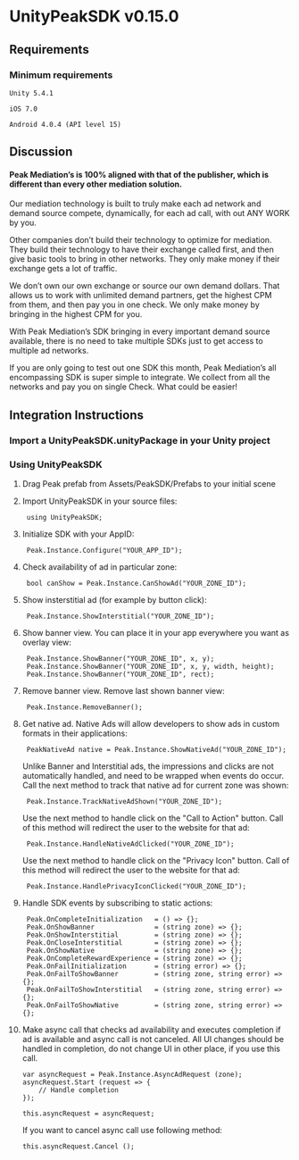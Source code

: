 UnityPeakSDK v0.15.0
=======

## Requirements

### Minimum requirements

    Unity 5.4.1

    iOS 7.0

    Android 4.0.4 (API level 15)

## Discussion

#### Peak Mediation’s is 100% aligned with that of the publisher, which is different than every other mediation solution.

Our mediation technology is built to truly make each ad network and demand source compete, dynamically, for each ad call, with out ANY WORK by you.

Other companies don’t build their technology to optimize for mediation. They build their technology to have their exchange called first, and then give basic tools to bring in other networks. They only make money if their exchange gets a lot of traffic.

We don’t own our own exchange or source our own demand dollars. That allows us to work with unlimited demand partners, get the highest CPM from them, and then pay you in one check. We only make money by bringing in the highest CPM for you.

With Peak Mediation’s SDK bringing in every important demand source available, there is no need to take multiple SDKs just to get access to multiple ad networks.

If you are only going to test out one SDK this month, Peak Mediation’s all encompassing SDK is super simple to integrate. We collect from all the networks and pay you on single Check. What could be easier!

## Integration Instructions

### Import a UnityPeakSDK.unityPackage in your Unity project

### Using UnityPeakSDK

1. Drag Peak prefab from Assets/PeakSDK/Prefabs to your initial scene

2. Import UnityPeakSDK in your source files:

        using UnityPeakSDK;

3. Initialize SDK with your AppID:

        Peak.Instance.Configure("YOUR_APP_ID");

4. Check availability of ad in particular zone:

        bool canShow = Peak.Instance.CanShowAd("YOUR_ZONE_ID");

5. Show insterstitial ad (for example by button click):

        Peak.Instance.ShowInterstitial("YOUR_ZONE_ID");

6. Show banner view. You can place it in your app everywhere you want as overlay view:

        Peak.Instance.ShowBanner("YOUR_ZONE_ID", x, y);
        Peak.Instance.ShowBanner("YOUR_ZONE_ID", x, y, width, height);
        Peak.Instance.ShowBanner("YOUR_ZONE_ID", rect);

7. Remove banner view. Remove last shown banner view:

        Peak.Instance.RemoveBanner();

8. Get native ad. Native Ads will allow developers to show ads in custom formats in their applications:

        PeakNativeAd native = Peak.Instance.ShowNativeAd("YOUR_ZONE_ID");
    
    Unlike Banner and Interstitial ads, the impressions and clicks are not automatically handled, and need to be wrapped when events do occur. Call the next method to track that native ad for current zone was shown:

        Peak.Instance.TrackNativeAdShown("YOUR_ZONE_ID");
    
    Use the next method to handle click on the "Call to Action" button. Call of this method will redirect the user to the website for that ad:

        Peak.Instance.HandleNativeAdClicked("YOUR_ZONE_ID");


    Use the next method to handle click on the "Privacy Icon" button. Call of this method will redirect the user to the website for that ad:

        Peak.Instance.HandlePrivacyIconClicked("YOUR_ZONE_ID");

9. Handle SDK events by subscribing to static actions:

        Peak.OnCompleteInitialization   = () => {};
        Peak.OnShowBanner               = (string zone) => {};
        Peak.OnShowInterstitial         = (string zone) => {};
        Peak.OnCloseInterstitial        = (string zone) => {};
        Peak.OnShowNative               = (string zone) => {};
        Peak.OnCompleteRewardExperience = (string zone) => {};
        Peak.OnFailInitialization       = (string error) => {};
        Peak.OnFailToShowBanner         = (string zone, string error) => {};
        Peak.OnFailToShowInterstitial   = (string zone, string error) => {};
        Peak.OnFailToShowNative         = (string zone, string error) => {};

10. Make async call that checks ad availability and executes completion if ad is available and async call is not canceled. All UI changes should be handled in completion, do not change UI in other place, if you use this call.

        var asyncRequest = Peak.Instance.AsyncAdRequest (zone);
        asyncRequest.Start (request => {
            // Handle completion
        });

        this.asyncRequest = asyncRequest;

    If you want to cancel async call use following method:

        this.asyncRequest.Cancel ();
